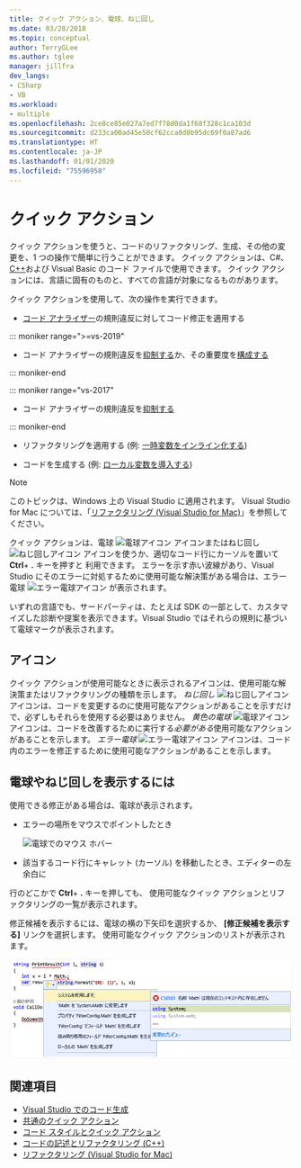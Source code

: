 ```yaml
---
title: クイック アクション、電球、ねじ回し
ms.date: 03/28/2018
ms.topic: conceptual
author: TerryGLee
ms.author: tglee
manager: jillfra
dev_langs:
- CSharp
- VB
ms.workload:
- multiple
ms.openlocfilehash: 2ce8ce85e027a7ed7f78d0da1f68f328c1ca103d
ms.sourcegitcommit: d233ca00ad45e50cf62cca0d0b95dc69f0a87ad6
ms.translationtype: HT
ms.contentlocale: ja-JP
ms.lasthandoff: 01/01/2020
ms.locfileid: "75596958"
---
```

# <a name="quick-actions"></a>クイック アクション

クイック アクションを使うと、コードのリファクタリング、生成、その他の変更を、1 つの操作で簡単に行うことができます。 クイック アクションは、C#、[C++](/cpp/ide/writing-and-refactoring-code-cpp)および Visual Basic のコード ファイルで使用できます。 クイック アクションには、言語に固有のものと、すべての言語が対象になるものがあります。

クイック アクションを使用して、次の操作を実行できます。

- [コード アナライザー](../code-quality/roslyn-analyzers-overview.md)の規則違反に対してコード修正を適用する

::: moniker range=">=vs-2019"

- コード アナライザーの規則違反を[抑制する](../code-quality/use-roslyn-analyzers.md#suppress-violations)か、その重要度を[構成する](../code-quality/use-roslyn-analyzers.md#automatically-configure-rule-severity)

::: moniker-end

::: moniker range="vs-2017"

- コード アナライザーの規則違反を[抑制する](../code-quality/use-roslyn-analyzers.md#suppress-violations)

::: moniker-end

- リファクタリングを適用する (例: [一時変数をインライン化する](../ide/reference/inline-temporary-variable.md))

- コードを生成する (例: [ローカル変数を導入する](../ide/reference/introduce-local-variable.md))

> [!NOTE]
> このトピックは、Windows 上の Visual Studio に適用されます。 Visual Studio for Mac については、「[リファクタリング (Visual Studio for Mac)](/visualstudio/mac/refactoring)」を参照してください。

クイック アクションは、電球 ![電球アイコン](media/light-bulb-icon.png) アイコンまたはねじ回し ![ねじ回しアイコン](media/screwdriver-icon.png) アイコンを使うか、適切なコード行にカーソルを置いて **Ctrl**+ **.** キーを押すと 利用できます。 エラーを示す赤い波線があり、Visual Studio にそのエラーに対処するために使用可能な解決策がある場合は、エラー電球 ![エラー電球アイコン](media/error-light-bulb-icon.png) が表示されます。

いずれの言語でも、サードパーティは、たとえば SDK の一部として、カスタマイズした診断や提案を表示できます。Visual Studio ではそれらの規則に基づいて電球マークが表示されます。

## <a name="icons"></a>アイコン

クイック アクションが使用可能なときに表示されるアイコンは、使用可能な解決策またはリファクタリングの種類を示します。 *ねじ回し* ![ねじ回しアイコン](media/screwdriver-icon.png) アイコンは、コードを変更するのに使用可能なアクションがあることを示すだけで、必ずしもそれらを使用する必要はありません。 *黄色の電球* ![電球アイコン](media/light-bulb-icon.png) アイコンは、コードを改善するために実行する*必要がある*使用可能なアクションがあることを示します。 *エラー電球* ![エラー電球アイコン](media/error-light-bulb-icon.png) アイコンは、コード内のエラーを修正するために使用可能なアクションがあることを示します。

## <a name="to-see-a-light-bulb-or-screwdriver"></a>電球やねじ回しを表示するには

使用できる修正がある場合は、電球が表示されます。

- エラーの場所をマウスでポイントしたとき

   ![電球でのマウス ホバー](../ide/media/vs2015_lightbulb_hover.png)

- 該当するコード行にキャレット (カーソル) を移動したとき、エディターの左余白に

行のどこかで **Ctrl**+ **.** キーを押しても、 使用可能なクイック アクションとリファクタリングの一覧が表示されます。

修正候補を表示するには、電球の横の下矢印を選択するか、 **[修正候補を表示する]** リンクを選択します。 使用可能なクイック アクションのリストが表示されます。

![拡大電球](../ide/media/vs2015_lightbulb_hover_expanded.png)

## <a name="see-also"></a>関連項目

- [Visual Studio でのコード生成](../ide/code-generation-in-visual-studio.md)
- [共通のクイック アクション](../ide/common-quick-actions.md)
- [コード スタイルとクイック アクション](../ide/code-styles-and-code-cleanup.md)
- [コードの記述とリファクタリング (C++)](/cpp/ide/writing-and-refactoring-code-cpp)
- [リファクタリング (Visual Studio for Mac)](/visualstudio/mac/refactoring)
